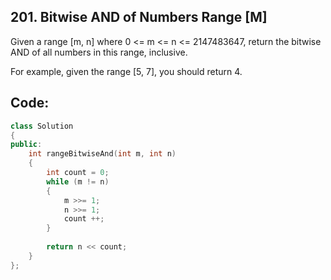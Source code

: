 ## 201. Bitwise AND of Numbers Range [M]
Given a range [m, n] where 0 <= m <= n <= 2147483647, return the bitwise AND of all numbers in this range, inclusive.

For example, given the range [5, 7], you should return 4.

## Code:
```c++
class Solution 
{
public:
    int rangeBitwiseAnd(int m, int n) 
    {
        int count = 0;
        while (m != n)
        {
            m >>= 1;
            n >>= 1;
            count ++;
        }
        
        return n << count;
    }
};
```

